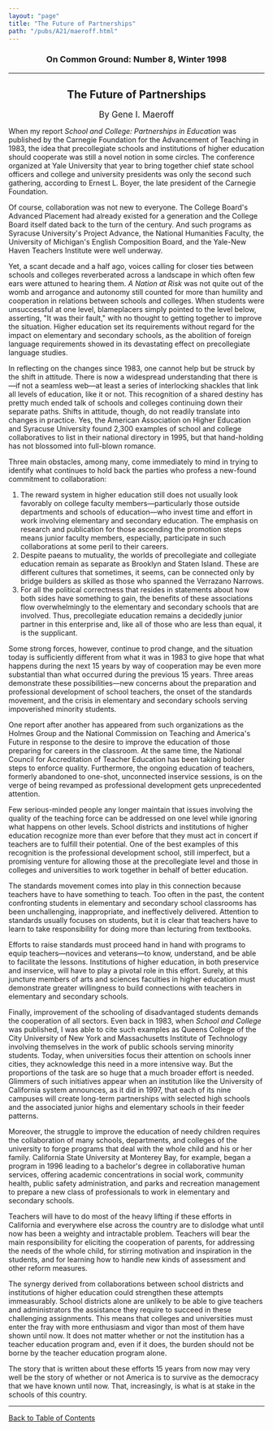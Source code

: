 ```yaml
---
layout: "page"
title: "The Future of Partnerships"
path: "/pubs/A21/maeroff.html"
---
```

<main>
<h3 align="CENTER">On Common Ground: Number 8, Winter 1998</h3>
<hr/>
<h2 align="CENTER">The Future of Partnerships</h2>
<p align="CENTER"><big>By Gene I. Maeroff</big></p>
<p>When my report <i>School and</i> <i>College:  Partnerships in</i> <i>Education</i> was published by the Carnegie Foundation for the Advancement of Teaching in 1983, the idea that precollegiate schools and institutions of higher education should cooperate was still a novel notion in some circles.  The conference organized at Yale University that year to bring together chief state school officers and college and university presidents was only the second such gathering, according to Ernest L. Boyer, the late president of the Carnegie Foundation.</p>
<p>Of course, collaboration was not new to everyone.  The College Board's Advanced Placement had already existed for a generation and the College Board itself dated back to the turn of the century.  And such programs as Syracuse University's Project Advance, the National Humanities Faculty, the University of Michigan's English Composition Board, and the Yale-New Haven Teachers Institute were well underway.</p>
<p>Yet, a scant decade and a half ago, voices calling for closer ties between schools and colleges reverberated across a landscape in which often few ears were attuned to hearing them.  <i>A Nation at Risk</i> was not quite out of the womb and arrogance and autonomy still counted for more than humility and cooperation in relations between schools and colleges.  When students were unsuccessful at one level, blameplacers simply pointed to the level below, asserting, "It was their fault," with no thought to getting together to improve the situation.  Higher education set its requirements without regard for the impact on elementary and secondary schools, as the abolition of foreign language requirements showed in its devastating effect on precollegiate language studies.</p>
<p>In reflecting on the changes since 1983, one cannot help but be struck by the shift in attitude.  There is now a widespread  understanding that there is—if not a seamless web—at least a series of interlocking shackles that link all levels of education, like it or not.  This recognition of a shared destiny has pretty much ended talk of schools and colleges continuing down their separate paths.  Shifts in attitude, though, do not readily translate into changes in practice.  Yes, the American Association on Higher Education and Syracuse University found 2,300 examples of school and college collaboratives to list in their national directory in 1995, but that hand-holding has not blossomed into full-blown romance.</p>
<p>Three main obstacles, among many, come immediately to mind in trying to identify what continues to hold back the parties who profess a new-found commitment to collaboration:</p>
<ol>
<li>The reward system in higher education still does not usually look favorably on college faculty members—particularly those outside departments and schools of education—who invest time and effort in work involving elementary and secondary education.  The emphasis on research and publication for those ascending the promotion steps means junior faculty members, especially, participate in such collaborations at some peril to their careers.</li>
<li>Despite paeans to mutuality, the worlds of precollegiate and collegiate education remain as separate as Brooklyn and Staten Island.  These are different cultures that sometimes, it seems, can be connected only by bridge builders as skilled as those who spanned the Verrazano Narrows.</li>
<li>For all the political correctness that resides in statements about how both sides have something to gain, the benefits of these associations flow overwhelmingly to the elementary and secondary schools that are involved.  Thus, precollegiate education remains a decidedly junior partner in this enterprise and, like all of those who are less than equal, it is the supplicant.</li>
</ol>
<p>Some strong forces, however, continue to prod change, and the situation today is sufficiently different from what it was in 1983 to give hope that what happens during the next 15 years by way of cooperation may be even more substantial than what occurred during the previous 15 years.  Three areas demonstrate these possibilities—new concerns about the preparation and professional development of school teachers, the onset of the standards movement, and the crisis in elementary and secondary schools serving impoverished minority students.</p>
<p>One report after another has appeared from such organizations as the Holmes Group and the National Commission on Teaching and America's Future in response to the desire to improve the education of those preparing for careers in the classroom.  At the same time, the National Council for Accreditation of Teacher Education has been taking bolder steps to enforce quality.  Furthermore, the ongoing education of teachers, formerly abandoned to one-shot, unconnected inservice sessions, is on the verge of being revamped as professional development gets unprecedented attention.</p>
<p>Few serious-minded people any longer maintain that issues involving the quality of the teaching force can be addressed on one level while ignoring what happens on other levels.  School districts and institutions of higher education recognize more than ever before that they must act in concert if teachers are to fulfill their potential.  One of the best examples of this recognition is the professional development school, still imperfect, but a promising venture for allowing those at the precollegiate level and those in colleges and universities to work together in behalf of better education.</p>
<p>The standards movement comes into play in this connection because teachers have to have something to teach.  Too often in the past, the content confronting students in elementary and secondary school classrooms has been unchallenging, inappropriate, and ineffectively delivered.  Attention to standards usually focuses on students, but it is clear that teachers have to learn to take responsibility for doing more than lecturing from textbooks.</p>
<p>Efforts to raise standards must proceed hand in hand with programs to equip teachers—novices and veterans—to know, understand, and be able to facilitate the lessons.  Institutions of higher education, in both preservice and inservice, will have to play a pivotal role in this effort.  Surely, at this juncture members of arts and sciences faculties in higher education must demonstrate greater willingness to build connections with teachers in elementary and secondary schools.</p>
<p>Finally, improvement of the schooling of disadvantaged students demands the cooperation of all sectors.  Even back in 1983, when <i>School and College</i> was published, I was able to cite such examples as Queens College of the City University of New York and Massachusetts Institute of Technology involving themselves in the work of public schools serving minority students.  Today, when universities focus their attention on schools inner cities, they acknowledge this need in a more intensive way.  But the proportions of the task are so huge that a much broader effort is needed.  Glimmers of such initiatives appear when an institution like the University of California system announces, as it did in 1997, that each of its nine campuses will create long-term partnerships with selected high schools and the associated junior highs and elementary schools in their feeder patterns.</p>
<p>Moreover, the struggle to improve the education of needy children requires the collaboration of many schools, departments, and colleges of the university to forge programs that deal with the whole child and his or her family.  California State University at Monterey Bay, for example, began a program in 1996 leading to a bachelor's degree in collaborative human services, offering academic concentrations in social work, community health, public safety administration, and parks and recreation management to prepare a new class of professionals to work in elementary and secondary schools.</p>
<p>Teachers will have to do most of the heavy lifting if these efforts in California and everywhere else across the country are to dislodge what until now has been a weighty and intractable problem.  Teachers will bear the main responsibility for eliciting the cooperation of parents, for addressing the needs of the whole child, for stirring motivation and inspiration in the students, and for learning how to handle new kinds of assessment and other reform measures.</p>
<p>The synergy derived from collaborations between school districts and institutions of higher education could strengthen these attempts immeasurably.  School districts alone are unlikely to be able to give teachers and administrators the assistance they require to succeed in these challenging assignments.  This means that colleges and universities must enter the fray with more enthusiasm and vigor than most of them have shown until now.  It does not matter whether or not the institution has a teacher education program and, even if it does, the burden should not be borne by the teacher education program alone.</p>
<p>The story that is written about these efforts 15 years from now may very well be the story of whether or not America is to survive as the democracy that we have known until now.  That, increasingly, is what is at stake in the schools of this country.</p>
<hr/>
<p><a href="/pubs/A21/">Back to Table of Contents</a></p>
</main>

